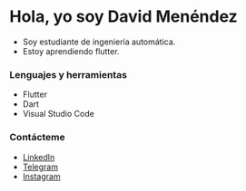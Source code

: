 # Hola, yo soy David Menéndez 

- Soy estudiante de ingeniería automática.
- Estoy aprendiendo flutter.

### Lenguajes y herramientas
- Flutter
- Dart
- Visual Studio Code

### Contácteme 
- [LinkedIn](https://www.linkedin.com/in/david-men%C3%A9ndez-acosta-48a2501b4)
- [Telegram](https://t.me/davidmenendez9901)
- [Instagram](https://www.instagram.com/davidmenendez9901/)

